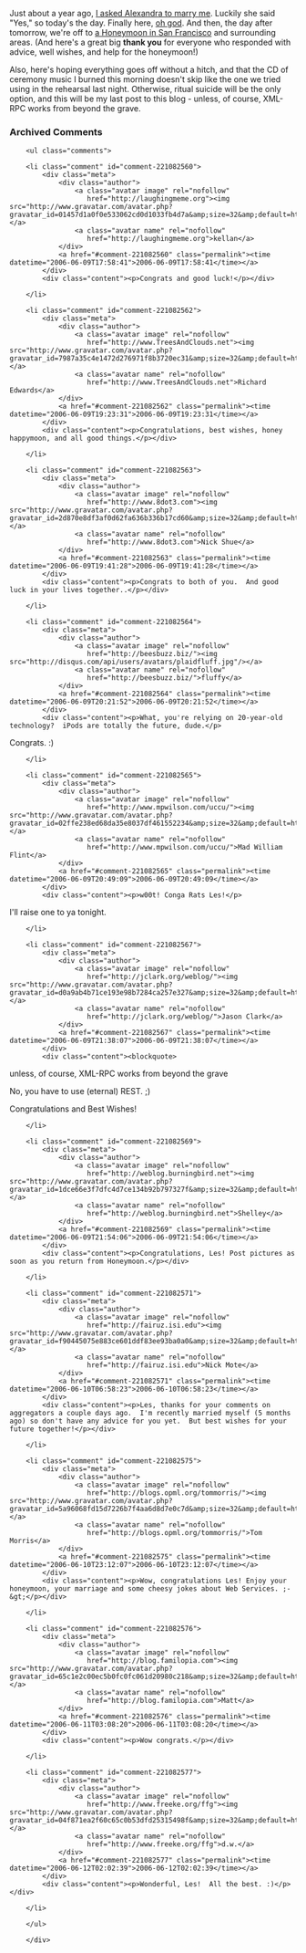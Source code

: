  <p>Just about a year ago, <a href="http://decafbad.com/blog/2005/06/17/were-engaged">I asked Alexandra to marry me</a>.  Luckily she said "Yes," so today's the day.  Finally here, <a href="http://deus-x.livejournal.com/224670.html">oh god</a>.  And then, the day after tomorrow,  we're off to <a href="http://decafbad.com/blog/2006/04/25/a-honeymoon-in-san-francisco">a Honeymoon in San Francisco</a> and surrounding areas.  (And here's a great big <b>thank you</b> for everyone who responded with advice, well wishes, and help for the honeymoon!)</p>
 <p>Also, here's hoping everything goes off without a hitch, and that the CD of ceremony music I burned this morning doesn't skip like the one we tried using in the rehearsal last night.  Otherwise, ritual suicide will be the only option, and this will be my last post to this blog - unless, of course, XML-RPC works from beyond the grave.</p>

<div id="comments" class="comments archived-comments">
            <h3>Archived Comments</h3>
            
        <ul class="comments">
            
        <li class="comment" id="comment-221082560">
            <div class="meta">
                <div class="author">
                    <a class="avatar image" rel="nofollow" 
                       href="http://laughingmeme.org"><img src="http://www.gravatar.com/avatar.php?gravatar_id=01457d1a0f0e533062cd0d1033fb4d7a&amp;size=32&amp;default=http://mediacdn.disqus.com/1320279820/images/noavatar32.png"/></a>
                    <a class="avatar name" rel="nofollow" 
                       href="http://laughingmeme.org">kellan</a>
                </div>
                <a href="#comment-221082560" class="permalink"><time datetime="2006-06-09T17:58:41">2006-06-09T17:58:41</time></a>
            </div>
            <div class="content"><p>Congrats and good luck!</p></div>
            
        </li>
    
        <li class="comment" id="comment-221082562">
            <div class="meta">
                <div class="author">
                    <a class="avatar image" rel="nofollow" 
                       href="http://www.TreesAndClouds.net"><img src="http://www.gravatar.com/avatar.php?gravatar_id=7987a35c4e1472d276971f8b3720ec31&amp;size=32&amp;default=http://mediacdn.disqus.com/1320279820/images/noavatar32.png"/></a>
                    <a class="avatar name" rel="nofollow" 
                       href="http://www.TreesAndClouds.net">Richard Edwards</a>
                </div>
                <a href="#comment-221082562" class="permalink"><time datetime="2006-06-09T19:23:31">2006-06-09T19:23:31</time></a>
            </div>
            <div class="content"><p>Congratulations, best wishes, honey happymoon, and all good things.</p></div>
            
        </li>
    
        <li class="comment" id="comment-221082563">
            <div class="meta">
                <div class="author">
                    <a class="avatar image" rel="nofollow" 
                       href="http://www.8dot3.com"><img src="http://www.gravatar.com/avatar.php?gravatar_id=2d870e8df3af0d62fa636b336b17cd60&amp;size=32&amp;default=http://mediacdn.disqus.com/1320279820/images/noavatar32.png"/></a>
                    <a class="avatar name" rel="nofollow" 
                       href="http://www.8dot3.com">Nick Shue</a>
                </div>
                <a href="#comment-221082563" class="permalink"><time datetime="2006-06-09T19:41:28">2006-06-09T19:41:28</time></a>
            </div>
            <div class="content"><p>Congrats to both of you.  And good luck in your lives together..</p></div>
            
        </li>
    
        <li class="comment" id="comment-221082564">
            <div class="meta">
                <div class="author">
                    <a class="avatar image" rel="nofollow" 
                       href="http://beesbuzz.biz/"><img src="http://disqus.com/api/users/avatars/plaidfluff.jpg"/></a>
                    <a class="avatar name" rel="nofollow" 
                       href="http://beesbuzz.biz/">fluffy</a>
                </div>
                <a href="#comment-221082564" class="permalink"><time datetime="2006-06-09T20:21:52">2006-06-09T20:21:52</time></a>
            </div>
            <div class="content"><p>What, you're relying on 20-year-old technology?  iPods are totally the future, dude.</p>

<p>Congrats. :)</p></div>
            
        </li>
    
        <li class="comment" id="comment-221082565">
            <div class="meta">
                <div class="author">
                    <a class="avatar image" rel="nofollow" 
                       href="http://www.mpwilson.com/uccu/"><img src="http://www.gravatar.com/avatar.php?gravatar_id=02ffe238ed68da35e8037df461552234&amp;size=32&amp;default=http://mediacdn.disqus.com/1320279820/images/noavatar32.png"/></a>
                    <a class="avatar name" rel="nofollow" 
                       href="http://www.mpwilson.com/uccu/">Mad William Flint</a>
                </div>
                <a href="#comment-221082565" class="permalink"><time datetime="2006-06-09T20:49:09">2006-06-09T20:49:09</time></a>
            </div>
            <div class="content"><p>w00t! Conga Rats Les!</p>

<p>I'll raise one to ya tonight.</p></div>
            
        </li>
    
        <li class="comment" id="comment-221082567">
            <div class="meta">
                <div class="author">
                    <a class="avatar image" rel="nofollow" 
                       href="http://jclark.org/weblog/"><img src="http://www.gravatar.com/avatar.php?gravatar_id=d0a9ab4b71ce193e98b7284ca257e327&amp;size=32&amp;default=http://mediacdn.disqus.com/1320279820/images/noavatar32.png"/></a>
                    <a class="avatar name" rel="nofollow" 
                       href="http://jclark.org/weblog/">Jason Clark</a>
                </div>
                <a href="#comment-221082567" class="permalink"><time datetime="2006-06-09T21:38:07">2006-06-09T21:38:07</time></a>
            </div>
            <div class="content"><blockquote>
  <p>unless, of course, XML-RPC works from beyond the grave</p>
</blockquote>

<p>No, you have to use (eternal) REST. ;)</p>

<p>Congratulations and Best Wishes!</p></div>
            
        </li>
    
        <li class="comment" id="comment-221082569">
            <div class="meta">
                <div class="author">
                    <a class="avatar image" rel="nofollow" 
                       href="http://weblog.burningbird.net"><img src="http://www.gravatar.com/avatar.php?gravatar_id=1dce66e3f7dfc4d7ce134b92b797327f&amp;size=32&amp;default=http://mediacdn.disqus.com/1320279820/images/noavatar32.png"/></a>
                    <a class="avatar name" rel="nofollow" 
                       href="http://weblog.burningbird.net">Shelley</a>
                </div>
                <a href="#comment-221082569" class="permalink"><time datetime="2006-06-09T21:54:06">2006-06-09T21:54:06</time></a>
            </div>
            <div class="content"><p>Congratulations, Les! Post pictures as soon as you return from Honeymoon.</p></div>
            
        </li>
    
        <li class="comment" id="comment-221082571">
            <div class="meta">
                <div class="author">
                    <a class="avatar image" rel="nofollow" 
                       href="http://fairuz.isi.edu"><img src="http://www.gravatar.com/avatar.php?gravatar_id=f90445075e883ce601ddf83ee93ba0a0&amp;size=32&amp;default=http://mediacdn.disqus.com/1320279820/images/noavatar32.png"/></a>
                    <a class="avatar name" rel="nofollow" 
                       href="http://fairuz.isi.edu">Nick Mote</a>
                </div>
                <a href="#comment-221082571" class="permalink"><time datetime="2006-06-10T06:58:23">2006-06-10T06:58:23</time></a>
            </div>
            <div class="content"><p>Les, thanks for your comments on aggregators a couple days ago.  I'm recently married myself (5 months ago) so don't have any advice for you yet.  But best wishes for your future together!</p></div>
            
        </li>
    
        <li class="comment" id="comment-221082575">
            <div class="meta">
                <div class="author">
                    <a class="avatar image" rel="nofollow" 
                       href="http://blogs.opml.org/tommorris/"><img src="http://www.gravatar.com/avatar.php?gravatar_id=5a96068fd15d7226b7f4aa6d8d7e0c7d&amp;size=32&amp;default=http://mediacdn.disqus.com/1320279820/images/noavatar32.png"/></a>
                    <a class="avatar name" rel="nofollow" 
                       href="http://blogs.opml.org/tommorris/">Tom Morris</a>
                </div>
                <a href="#comment-221082575" class="permalink"><time datetime="2006-06-10T23:12:07">2006-06-10T23:12:07</time></a>
            </div>
            <div class="content"><p>Wow, congratulations Les! Enjoy your honeymoon, your marriage and some cheesy jokes about Web Services. ;-&gt;</p></div>
            
        </li>
    
        <li class="comment" id="comment-221082576">
            <div class="meta">
                <div class="author">
                    <a class="avatar image" rel="nofollow" 
                       href="http://blog.familopia.com"><img src="http://www.gravatar.com/avatar.php?gravatar_id=65c1e2c00ec5b0fc0fc061d20980c218&amp;size=32&amp;default=http://mediacdn.disqus.com/1320279820/images/noavatar32.png"/></a>
                    <a class="avatar name" rel="nofollow" 
                       href="http://blog.familopia.com">Matt</a>
                </div>
                <a href="#comment-221082576" class="permalink"><time datetime="2006-06-11T03:08:20">2006-06-11T03:08:20</time></a>
            </div>
            <div class="content"><p>Wow congrats.</p></div>
            
        </li>
    
        <li class="comment" id="comment-221082577">
            <div class="meta">
                <div class="author">
                    <a class="avatar image" rel="nofollow" 
                       href="http://www.freeke.org/ffg"><img src="http://www.gravatar.com/avatar.php?gravatar_id=04f871ea2f60c65c0b53dfd25315498f&amp;size=32&amp;default=http://mediacdn.disqus.com/1320279820/images/noavatar32.png"/></a>
                    <a class="avatar name" rel="nofollow" 
                       href="http://www.freeke.org/ffg">d.w.</a>
                </div>
                <a href="#comment-221082577" class="permalink"><time datetime="2006-06-12T02:02:39">2006-06-12T02:02:39</time></a>
            </div>
            <div class="content"><p>Wonderful, Les!  All the best. :)</p></div>
            
        </li>
    
        </ul>
    
        </div>
    
